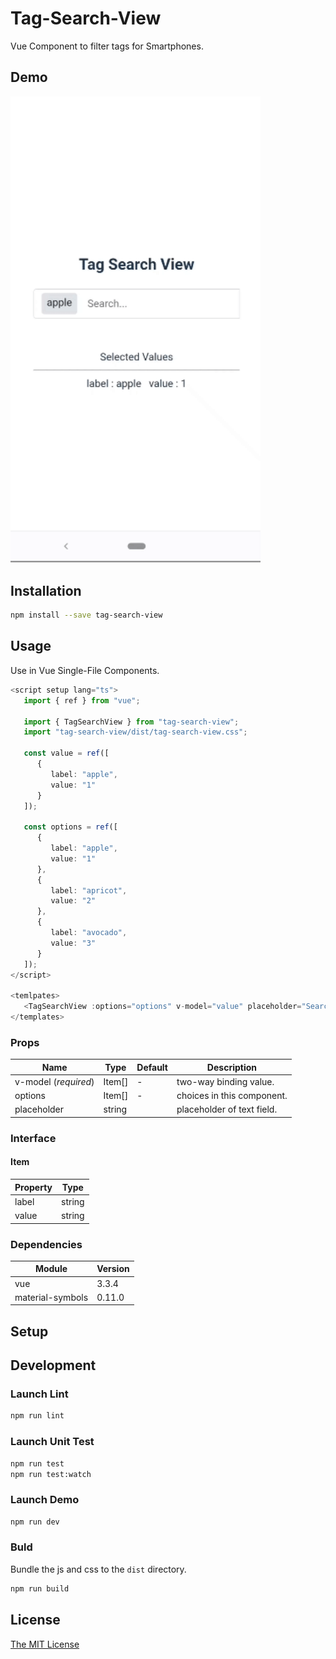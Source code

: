 # Tag-Search-View

Vue Component to filter tags for Smartphones.

## Demo

<img src="./demo/demo.gif" width="400" />

## Installation

```bash
npm install --save tag-search-view
```

## Usage

Use in Vue Single-File Components.

```ts
<script setup lang="ts">
   import { ref } from "vue";

   import { TagSearchView } from "tag-search-view";
   import "tag-search-view/dist/tag-search-view.css";

   const value = ref([
      {
         label: "apple",
         value: "1"
      }
   ]);

   const options = ref([
      {
         label: "apple",
         value: "1"
      },
      {
         label: "apricot",
         value: "2"
      },
      {
         label: "avocado",
         value: "3"
      }
   ]);
</script>

<temlpates>
   <TagSearchView :options="options" v-model="value" placeholder="Search..." />
</templates>
```

### Props

| Name                 | Type   | Default | Description                |
| -------------------- | ------ | ------- | -------------------------- |
| v-model (_required_) | Item[] | -       | two-way binding value.     |
| options              | Item[] | -       | choices in this component. |
| placeholder          | string |         | placeholder of text field. |

### Interface

#### Item

| Property | Type   |
| -------- | ------ |
| label    | string |
| value    | string |

### Dependencies

| Module           | Version |
| ---------------- | ------- |
| vue              | 3.3.4   |
| material-symbols | 0.11.0  |

## Setup

## Development

### Launch Lint

```bash
npm run lint
```

### Launch Unit Test

```bash
npm run test
npm run test:watch
```

### Launch Demo

```bash
npm run dev
```

### Buld

Bundle the js and css to the `dist` directory.

```bash
npm run build
```

## License

[The MIT License](http://opensource.org/licenses/MIT)
